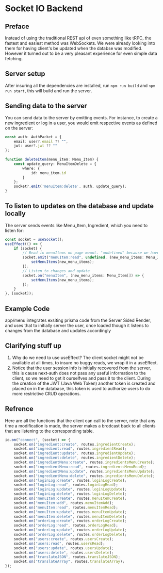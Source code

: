 # Socket IO Backend

## Preface

Instead of using the traditional REST api of even something like tRPC, 
the fastest and easiest method was WebSockets. We were already looking
into them for having client's be updated when the databse was modified.
However it turned out to be a very pleasant experience for even simple
data fetching.

## Server setup

After insuring all the dependencies are installed,
run `npm run build` and `npm run start`, this will
build and run the server.

## Sending data to the server

You can send data to the server by emitting events. For instance, to 
create a new ingredient or log in a user, you would emit respective 
events as defined on the server:
```ts
const auth: AuthPacket = {
    email: user?.email ?? "",
    jwt: user?.jwt ?? ""
};
    
function deleteItem(menu_item: Menu_Item) {
    const update_query: MenuItemDelete = {
        where: {
            id: menu_item.id
        }
    };
    socket?.emit('menuItem:delete', auth, update_query);
}
```

## To listen to updates on the database and update locally

The server sends events like Menu_Item, Ingredient, which you 
need to listen for:

```ts
const socket = useSocket();
useEffect(() => {
    if (socket) {
        // Read in menuItems on page mount. "undefined" because we have no need for query during read all.
        socket.emit("menuItem:read", undefined, (new_menu_items: Menu_Item[]) => {
            setMenuItems(new_menu_items);
        });
        // Listen to changes and update
        socket.on("menuItem", (new_menu_items: Menu_Item[]) => {
            setMenuItems(new_menu_items);
        });
    }
}, [socket]);
```

## Example Code

app/menu integrates exsiting prisma code from the Server Sided Render, and uses that
to initially server the user, once loaded though it listens to changes from the database
and updates accordingly

## Clarifying stuff up

1. Why do we need to use useEffect?
    The client socket might not be available at all times,
    to insure no buggy reads, we wrap it in a useEffect.
2. Notice that the user session info is initialiy recovered
    from the server, this is cause next-auth does not pass
    any useful information to the client, so we need to get
    it ourselfves and pass it to the client. During the creation
    of the JWT (Java Web Token) another token is created and placed
    on in the database, this token is used to authorize users to do
    more restrictive CRUD operations.

## Refrence
Here are all the functions that the client can call to the server,
note that any time a modification is made, the server makes a brodcast
back to all clients that are listening to the corresponding table.
```ts
io.on("connect", (socket) => {
    socket.on("ingredient:create", routes.ingredientCreate);
    socket.on("ingredient:read", routes.ingredientRead);
    socket.on("ingredient:update", routes.ingredientUpdate);
    socket.on("ingredient:delete", routes.ingredientDelete);
    socket.on("ingredientMenu:create", routes.ingredientsMenuCreate);
    socket.on("ingredientMenu:read", routes.ingredientsMenuRead);
    socket.on("ingredientMenu:update", routes.ingredientsMenuUpdate);
    socket.on("ingredientMenu:delete", routes.ingredientsMenuDelete);
    socket.on("loginLog:create", routes.loginLogCreate);
    socket.on("loginLog:read", routes.loginLogRead);
    socket.on("loginLog:update", routes.loginLogUpdate);
    socket.on("loginLog:delete", routes.loginLogDelete);
    socket.on("menuItem:create", routes.menuItemCreate);
    socket.on("menuItem:add", routes.menuItemAdd);
    socket.on("menuItem:read", routes.menuItemRead);
    socket.on("menuItem:update", routes.menuItemUpdate);
    socket.on("menuItem:delete", routes.menuItemDelete);
    socket.on("orderLog:create", routes.orderLogCreate);
    socket.on("orderLog:read", routes.orderLogRead);
    socket.on("orderLog:update", routes.orderLogUpdate);
    socket.on("orderLog:delete", routes.orderLogDelete);
    socket.on("users:create", routes.usersCreate);
    socket.on("users:read", routes.usersRead);
    socket.on("users:update", routes.usersUpdate);
    socket.on("users:delete", routes.usersDelete);
    socket.on("translateJSON", routes.translateJSON);
    socket.on("translateArray", routes.translateArray);
});
```
